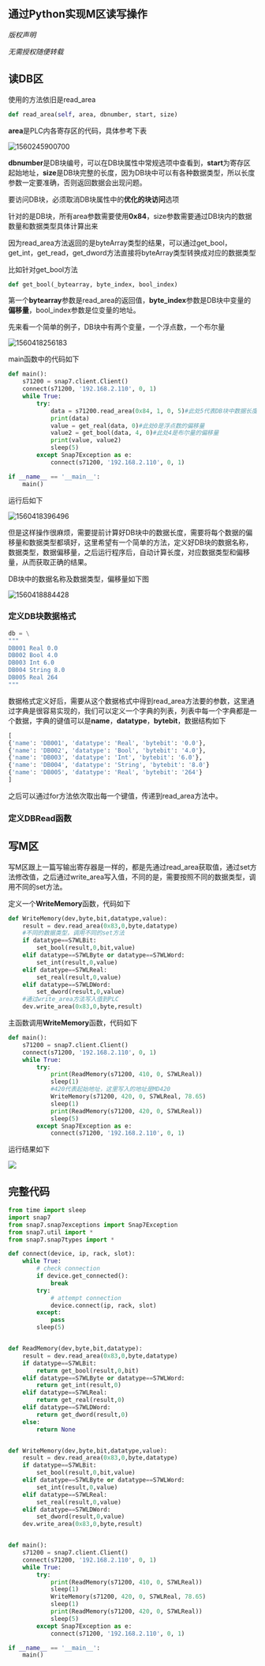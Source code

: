## 通过Python实现M区读写操作

*版权声明*

*无需授权随便转载*



## 读DB区

使用的方法依旧是read_area

```python
def read_area(self, area, dbnumber, start, size)
```

**area**是PLC内各寄存区的代码，具体参考下表

![1560245900700](C:\Users\Dave-\AppData\Roaming\Typora\typora-user-images\1560245900700.png)

**dbnumber**是DB块编号，可以在DB块属性中常规选项中查看到，**start**为寄存区起始地址，**size**是DB块完整的长度，因为DB块中可以有各种数据类型，所以长度参数一定要准确，否则返回数据会出现问题。

要访问DB块，必须取消DB块属性中的**优化的块访问**选项

针对的是DB块，所有area参数需要使用**0x84**，size参数需要通过DB块内的数据数量和数据类型具体计算出来

因为read_area方法返回的是byteArray类型的结果，可以通过get_bool，get_int，get_read，get_dword方法直接将byteArray类型转换成对应的数据类型

比如针对get_bool方法

```python
def get_bool(_bytearray, byte_index, bool_index)
```

第一个**bytearray**参数是read_area的返回值，**byte_index**参数是DB块中变量的**偏移量**，bool_index参数是位变量的地址。

先来看一个简单的例子，DB块中有两个变量，一个浮点数，一个布尔量

![1560418256183](C:\Users\Dave-\AppData\Roaming\Typora\typora-user-images\1560418256183.png)

main函数中的代码如下

```python
def main():
    s71200 = snap7.client.Client()
    connect(s71200, '192.168.2.110', 0, 1)
    while True:
        try:
            data = s71200.read_area(0x84, 1, 0, 5)#此处5代表DB块中数据长度，浮点数4个byte，布尔量一个byte
            print(data)
            value = get_real(data, 0)#此处0是浮点数的偏移量
            value2 = get_bool(data, 4, 0)#此处4是布尔量的偏移量
            print(value, value2)
            sleep(5)
        except Snap7Exception as e:
            connect(s71200, '192.168.2.110', 0, 1)

if __name__ == '__main__':
    main()
```

运行后如下

![1560418396496](C:\Users\Dave-\AppData\Roaming\Typora\typora-user-images\1560418396496.png)

但是这样操作很麻烦，需要提前计算好DB块中的数据长度，需要将每个数据的偏移量和数据类型都填好，这里希望有一个简单的方法，定义好DB块的数据名称，数据类型，数据偏移量，之后运行程序后，自动计算长度，对应数据类型和偏移量，从而获取正确的结果。

DB块中的数据名称及数据类型，偏移量如下图

![1560418884428](C:\Users\Dave-\AppData\Roaming\Typora\typora-user-images\1560418884428.png)

### 定义DB块数据格式

```python
db = \
"""
DB001 Real 0.0
DB002 Bool 4.0
DB003 Int 6.0
DB004 String 8.0
DB005 Real 264
"""
```

数据格式定义好后，需要从这个数据格式中得到read_area方法要的参数，这里通过字典是很容易实现的，我们可以定义一个字典的列表，列表中每一个字典都是一个数据，字典的键值可以是**name**，**datatype**，**bytebit**，数据结构如下

```python
[
{'name': 'DB001', 'datatype': 'Real', 'bytebit': '0.0'},
{'name': 'DB002', 'datatype': 'Bool', 'bytebit': '4.0'},
{'name': 'DB003', 'datatype': 'Int', 'bytebit': '6.0'},
{'name': 'DB004', 'datatype': 'String', 'bytebit': '8.0'}
{'name': 'DB005', 'datatype': 'Real', 'bytebit': '264'}    
]
```

之后可以通过for方法依次取出每一个键值，传递到read_area方法中。

### 定义DBRead函数



## 写M区

写M区跟上一篇写输出寄存器是一样的，都是先通过read_area获取值，通过set方法修改值，之后通过write_area写入值，不同的是，需要按照不同的数据类型，调用不同的set方法。

定义一个**WriteMemory**函数，代码如下

```python
def WriteMemory(dev,byte,bit,datatype,value):
    result = dev.read_area(0x83,0,byte,datatype)
    #不同的数据类型，调用不同的set方法
    if datatype==S7WLBit:
        set_bool(result,0,bit,value)
    elif datatype==S7WLByte or datatype==S7WLWord:
        set_int(result,0,value)
    elif datatype==S7WLReal:
        set_real(result,0,value)
    elif datatype==S7WLDWord:
        set_dword(result,0,value)
    #通过write_area方法写入值到PLC
    dev.write_area(0x83,0,byte,result)
```

主函数调用**WriteMemory**函数，代码如下

```python
def main():
    s71200 = snap7.client.Client()
    connect(s71200, '192.168.2.110', 0, 1)
    while True:
        try:
            print(ReadMemory(s71200, 410, 0, S7WLReal))
            sleep(1)
            #420代表起始地址，这里写入的地址是MD420
            WriteMemory(s71200, 420, 0, S7WLReal, 78.65)
            sleep(1)
            print(ReadMemory(s71200, 420, 0, S7WLReal))
            sleep(5)
        except Snap7Exception as e:
            connect(s71200, '192.168.2.110', 0, 1)
```

运行结果如下

![](C:\Users\Dave-\Pictures\Snipaste_2019-06-12_18-18-23.png)



## 完整代码

```python
from time import sleep
import snap7
from snap7.snap7exceptions import Snap7Exception
from snap7.util import *
from snap7.snap7types import *

def connect(device, ip, rack, slot):
    while True:
        # check connection
        if device.get_connected():
            break
        try:
            # attempt connection
            device.connect(ip, rack, slot)
        except:
            pass
        sleep(5)


def ReadMemory(dev,byte,bit,datatype):
    result = dev.read_area(0x83,0,byte,datatype)
    if datatype==S7WLBit:
        return get_bool(result,0,bit)
    elif datatype==S7WLByte or datatype==S7WLWord:
        return get_int(result,0)
    elif datatype==S7WLReal:
        return get_real(result,0)
    elif datatype==S7WLDWord:
        return get_dword(result,0)
    else:
        return None


def WriteMemory(dev,byte,bit,datatype,value):
    result = dev.read_area(0x83,0,byte,datatype)
    if datatype==S7WLBit:
        set_bool(result,0,bit,value)
    elif datatype==S7WLByte or datatype==S7WLWord:
        set_int(result,0,value)
    elif datatype==S7WLReal:
        set_real(result,0,value)
    elif datatype==S7WLDWord:
        set_dword(result,0,value)
    dev.write_area(0x83,0,byte,result)


def main():
    s71200 = snap7.client.Client()
    connect(s71200, '192.168.2.110', 0, 1)
    while True:
        try:
            print(ReadMemory(s71200, 410, 0, S7WLReal))
            sleep(1)
            WriteMemory(s71200, 420, 0, S7WLReal, 78.65)
            sleep(1)
            print(ReadMemory(s71200, 420, 0, S7WLReal))
            sleep(5)
        except Snap7Exception as e:
            connect(s71200, '192.168.2.110', 0, 1)

if __name__ == '__main__':
    main()
```

